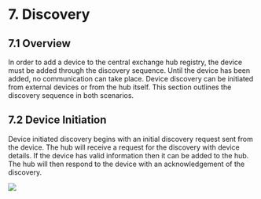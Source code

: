 # 7. Discovery

## 7.1 Overview

In order to add a device to the central exchange hub registry, the device must be added through
the discovery sequence. Until the device has been added, no communication can take place. Device
discovery can be initiated from external devices or from the hub itself. This section outlines the
discovery sequence in both scenarios.

## 7.2 Device Initiation

Device initiated discovery begins with an initial discovery request sent from the device. The
hub will receive a request for the discovery with device details. If the device has valid
information then it can be added to the hub. The hub will then respond to the device with an
acknowledgement of the discovery.

![](./DiscoverySequence.png)





